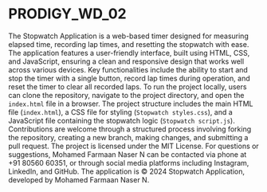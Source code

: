# PRODIGY_WD_02

The Stopwatch Application is a web-based timer designed for measuring elapsed time, recording lap times, and resetting the stopwatch with ease. The application features a user-friendly interface, built using HTML, CSS, and JavaScript, ensuring a clean and responsive design that works well across various devices. Key functionalities include the ability to start and stop the timer with a single button, record lap times during operation, and reset the timer to clear all recorded laps. To run the project locally, users can clone the repository, navigate to the project directory, and open the `index.html` file in a browser. The project structure includes the main HTML file (`index.html`), a CSS file for styling (`Stopwatch styles.css`), and a JavaScript file containing the stopwatch logic (`Stopwatch script.js`). Contributions are welcome through a structured process involving forking the repository, creating a new branch, making changes, and submitting a pull request. The project is licensed under the MIT License. For questions or suggestions, Mohamed Farmaan Naser N can be contacted via phone at +91 80560 60351, or through social media platforms including Instagram, LinkedIn, and GitHub. The application is © 2024 Stopwatch Application, developed by Mohamed Farmaan Naser N.
